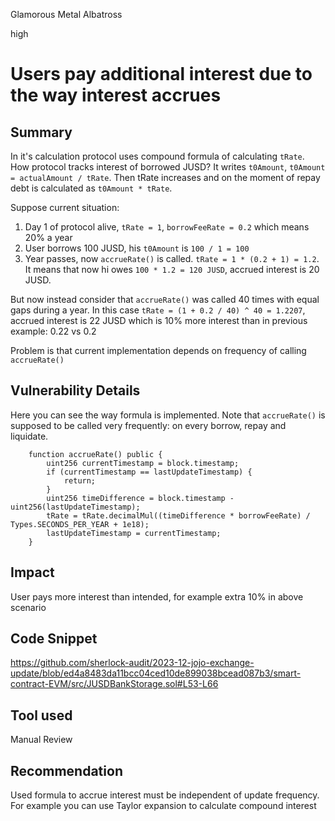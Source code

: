 Glamorous Metal Albatross

high

# Users pay additional interest due to the way interest accrues

## Summary
In it's calculation protocol uses compound formula of calculating `tRate`.
How protocol tracks interest of borrowed JUSD? It writes `t0Amount`, `t0Amount = actualAmount / tRate`. Then tRate increases and on the moment of repay debt is calculated as `t0Amount * tRate`.

Suppose current situation:
1) Day 1 of protocol alive, `tRate = 1`, `borrowFeeRate = 0.2` which means 20% a year
2) User borrows 100 JUSD, his `t0Amount` is `100 / 1 = 100`
3) Year passes, now `accrueRate()` is called. `tRate = 1 * (0.2 + 1) = 1.2`. It means that now hi owes `100 * 1.2 = 120 JUSD`, accrued interest is 20 JUSD.

But now instead consider that `accrueRate()` was called 40 times with equal gaps during a year. In this case `tRate = (1 + 0.2 / 40) ^ 40 = 1.2207`, accrued interest is 22 JUSD which is 10% more interest than in previous example: 0.22 vs 0.2

Problem is that current implementation depends on frequency of calling `accrueRate()`

## Vulnerability Details
Here you can see the way formula is implemented. Note that `accrueRate()` is supposed to be called very frequently: on every borrow, repay and liquidate. 
```solidity
    function accrueRate() public {
        uint256 currentTimestamp = block.timestamp;
        if (currentTimestamp == lastUpdateTimestamp) {
            return;
        }
        uint256 timeDifference = block.timestamp - uint256(lastUpdateTimestamp);
        tRate = tRate.decimalMul((timeDifference * borrowFeeRate) / Types.SECONDS_PER_YEAR + 1e18);
        lastUpdateTimestamp = currentTimestamp;
    }
```

## Impact
User pays more interest than intended, for example extra 10% in above scenario

## Code Snippet
https://github.com/sherlock-audit/2023-12-jojo-exchange-update/blob/ed4a8483da11bcc04ced10de899038bcead087b3/smart-contract-EVM/src/JUSDBankStorage.sol#L53-L66

## Tool used

Manual Review

## Recommendation
Used formula to accrue interest must be independent of update frequency. For example you can use Taylor expansion to calculate compound interest